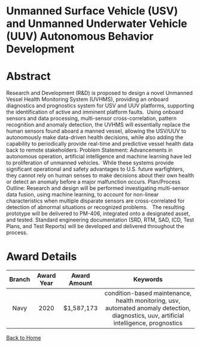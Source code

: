 
Unmanned Surface Vehicle (USV) and Unmanned Underwater Vehicle (UUV) Autonomous Behavior Development
====================================================================================================

# Abstract


Research and Development (R&D) is proposed to design a novel Unmanned Vessel Health Monitoring System (UVHMS), providing an onboard diagnostics and prognostics system for USV and UUV platforms, supporting the identification of active and imminent platform faults.  Using onboard sensors and data processing, multi-sensor cross-correlation, pattern recognition and anomaly detection, the UVHMS will essentially replace the human sensors found aboard a manned vessel, allowing the USV/UUV to autonomously make data-driven health decisions, while also adding the capability to periodically provide real-time and predictive vessel health data back to remote stakeholders. Problem Statement: Advancements in autonomous operation, artificial intelligence and machine learning have led to proliferation of unmanned vehicles.  While these systems provide significant operational and safety advantages to U.S. future warfighters, they cannot rely on human senses to make decisions about their own health or detect an anomaly before a major malfunction occurs. Plan/Process Outline: Research and design will be performed investigating multi-sensor data fusion, using machine learning, to account for non-linear characteristics when multiple disparate sensors are cross-correlated for detection of abnormal situations or recognized problems.   The resulting prototype will be delivered to PM-406, integrated onto a designated asset, and tested. Standard engineering documentation (SRD, RTM, SAD, ICD, Test Plans, and Test Reports) will be developed and delivered throughout the process.  

# Award Details

|Branch|Award Year|Award Amount|Keywords|
| :---: | :---: | :---: | :---: |
|Navy|2020|$1,587,173|condition-based maintenance, health monitoring, usv, automated anomaly detection, diagnostics, uuv, artificial intelligence, prognostics|
  
  


[Back to Home](https://github.com/chrischow/dod_sbir_awards/JH/#2115)